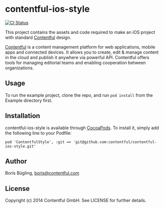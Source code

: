 # contentful-ios-style

[![CI Status](http://img.shields.io/travis/contentful/contentful-ios-style.svg?style=flat)](https://travis-ci.org/contentful/contentful-ios-style)
<!-- [![Version](https://img.shields.io/cocoapods/v/contentful-ios-style.svg?style=flat)](http://cocoadocs.org/docsets/contentful-ios-style)
[![License](https://img.shields.io/cocoapods/l/contentful-ios-style.svg?style=flat)](http://cocoadocs.org/docsets/contentful-ios-style)
[![Platform](https://img.shields.io/cocoapods/p/contentful-ios-style.svg?style=flat)](http://cocoadocs.org/docsets/contentful-ios-style) -->

This project contains the assets and code required to make an iOS project with standard [Contentful][1] design.

[Contentful][1] is a content management platform for web applications, mobile apps and connected devices. It allows you to create, edit & manage content in the cloud and publish it anywhere via powerful API. Contentful offers tools for managing editorial teams and enabling cooperation between organizations.

## Usage

To run the example project, clone the repo, and run `pod install` from the Example directory first.

## Installation

contentful-ios-style is available through [CocoaPods](http://cocoapods.org). To install
it, simply add the following line to your Podfile:

    pod 'ContentfulStyle', :git => 'git@github.com:contentful/contentful-ios-style.git'

## Author

Boris Bügling, boris@contentful.com

## License

Copyright (c) 2014 Contentful GmbH. See LICENSE for further details.

[1]: https://www.contentful.com
